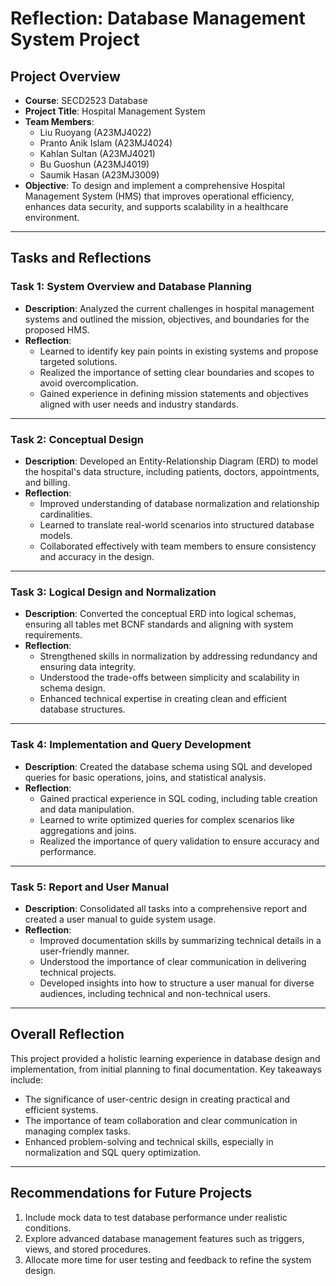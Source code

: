 # Reflection: Database Management System Project

## Project Overview
- **Course**: SECD2523 Database
- **Project Title**: Hospital Management System
- **Team Members**:
  - Liu Ruoyang (A23MJ4022)
  - Pranto Anik Islam (A23MJ4024)
  - Kahlan Sultan (A23MJ4021)
  - Bu Guoshun (A23MJ4019)
  - Saumik Hasan (A23MJ3009)
- **Objective**:
  To design and implement a comprehensive Hospital Management System (HMS) that improves operational efficiency, enhances data security, and supports scalability in a healthcare environment.

---

## Tasks and Reflections

### Task 1: System Overview and Database Planning
- **Description**: Analyzed the current challenges in hospital management systems and outlined the mission, objectives, and boundaries for the proposed HMS.
- **Reflection**:
  - Learned to identify key pain points in existing systems and propose targeted solutions.
  - Realized the importance of setting clear boundaries and scopes to avoid overcomplication.
  - Gained experience in defining mission statements and objectives aligned with user needs and industry standards.

---

### Task 2: Conceptual Design
- **Description**: Developed an Entity-Relationship Diagram (ERD) to model the hospital's data structure, including patients, doctors, appointments, and billing.
- **Reflection**:
  - Improved understanding of database normalization and relationship cardinalities.
  - Learned to translate real-world scenarios into structured database models.
  - Collaborated effectively with team members to ensure consistency and accuracy in the design.

---

### Task 3: Logical Design and Normalization
- **Description**: Converted the conceptual ERD into logical schemas, ensuring all tables met BCNF standards and aligning with system requirements.
- **Reflection**:
  - Strengthened skills in normalization by addressing redundancy and ensuring data integrity.
  - Understood the trade-offs between simplicity and scalability in schema design.
  - Enhanced technical expertise in creating clean and efficient database structures.

---

### Task 4: Implementation and Query Development
- **Description**: Created the database schema using SQL and developed queries for basic operations, joins, and statistical analysis.
- **Reflection**:
  - Gained practical experience in SQL coding, including table creation and data manipulation.
  - Learned to write optimized queries for complex scenarios like aggregations and joins.
  - Realized the importance of query validation to ensure accuracy and performance.

---

### Task 5: Report and User Manual
- **Description**: Consolidated all tasks into a comprehensive report and created a user manual to guide system usage.
- **Reflection**:
  - Improved documentation skills by summarizing technical details in a user-friendly manner.
  - Understood the importance of clear communication in delivering technical projects.
  - Developed insights into how to structure a user manual for diverse audiences, including technical and non-technical users.

---

## Overall Reflection
This project provided a holistic learning experience in database design and implementation, from initial planning to final documentation. Key takeaways include:
- The significance of user-centric design in creating practical and efficient systems.
- The importance of team collaboration and clear communication in managing complex tasks.
- Enhanced problem-solving and technical skills, especially in normalization and SQL query optimization.

---

## Recommendations for Future Projects
1. Include mock data to test database performance under realistic conditions.
2. Explore advanced database management features such as triggers, views, and stored procedures.
3. Allocate more time for user testing and feedback to refine the system design.
